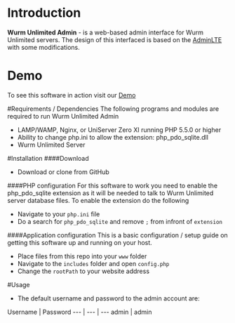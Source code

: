 # Introduction
**Wurm Unlimited Admin** - is a web-based admin interface for Wurm Unlimited servers. The design of this interfaced is based on the [AdminLTE](https://github.com/almasaeed2010/AdminLTE) with some modifications.

# Demo
To see this software in action visit our [Demo](http://wuademo.xplosivegames.com/)

#Requirements / Dependencies
The following programs and modules are required to run Wurm Unlimited Admin

- LAMP/WAMP, Nginx, or UniServer Zero XI running PHP 5.5.0 or higher
- Ability to change php.ini to allow the extension: php_pdo_sqlite.dll
- Wurm Unlimited Server

#Installation
####Download
- Download or clone from GitHub

####PHP configuration
For this software to work you need to enable the php_pdo_sqlite extension as it will be needed to talk to Wurm Unlimited server database files. To enable the extension do the following
- Navigate to your `php.ini` file
- Do a search for `php_pdo_sqlite` and remove `;` from infront of `extension`

####Application configuration
This is a basic configuration / setup guide on getting this software up and running on your host.
- Place files from this repo into your `www` folder
- Navigate to the `includes` folder and open `config.php`
- Change the `rootPath` to your website address

#Usage

- The default username and password to the admin account are:

Username | Password
--- | --- | ---
admin | admin